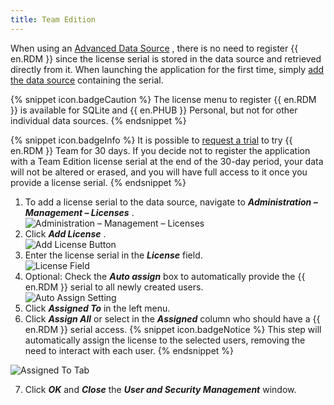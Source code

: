 ```yaml
---
title: Team Edition
---
```

When using an [Advanced Data Source](/rdm/windows/data-sources/data-sources-types/advanced-data-sources/) , there is no need to register {{ en.RDM }} since the license serial is stored in the data source and retrieved directly from it. When launching the application for the first time, simply [add the data source](/rdm/windows/data-sources/create-new-data-source/) containing the serial. 

{% snippet icon.badgeCaution %} 
The license menu to register {{ en.RDM }} is available for SQLite and {{ en.PHUB }} Personal, but not for other individual data sources. 
{% endsnippet %}
 
{% snippet icon.badgeInfo %} 
It is possible to [request a trial](/rdm/windows/installation/client/registration/trial-request/) to try {{ en.RDM }} Team for 30 days. If you decide not to register the application with a Team Edition license serial at the end of the 30-day period, your data will not be altered or erased, and you will have full access to it once you provide a license serial. 
{% endsnippet %}
 

1. To add a license serial to the data source, navigate to ***Administration – Management – Licenses*** .  
![Administration – Management – Licenses](https://webdevolutions.azureedge.net/docs/en/rdm/windows/clip3417.png) 
1. Click ***Add License*** .  
![Add License Button](https://webdevolutions.azureedge.net/docs/en/rdm/windows/RdmWin4060.png) 
1. Enter the license serial in the ***License*** field.  
![License Field](https://webdevolutions.azureedge.net/docs/en/rdm/windows/RDMWin0000.png) 
1. Optional: Check the ***Auto assign*** box to automatically provide the {{ en.RDM }} serial to all newly created users.  
![Auto Assign Setting](https://webdevolutions.azureedge.net/docs/en/rdm/windows/RDMWin0001.png) 
1. Click ***Assigned To*** in the left menu. 
1. Click ***Assign All*** or select in the ***Assigned*** column who should have a {{ en.RDM }} serial access. 
{% snippet icon.badgeNotice %} 
This step will automatically assign the license to the selected users, removing the need to interact with each user. 
{% endsnippet %}
 
![Assigned To Tab](https://webdevolutions.azureedge.net/docs/en/rdm/windows/RdmWin4062.png) 

7. Click ***OK*** and ***Close*** the ***User and Security Management*** window. 


